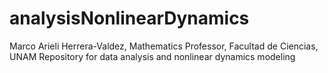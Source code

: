 # analysisNonlinearDynamics
Marco Arieli Herrera-Valdez,
Mathematics Professor,
Facultad de Ciencias, UNAM
Repository for data analysis and nonlinear dynamics modeling 

